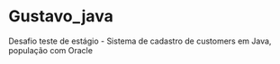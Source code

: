 # Gustavo_java
Desafio teste de estágio - Sistema de cadastro de customers em Java, população com Oracle

